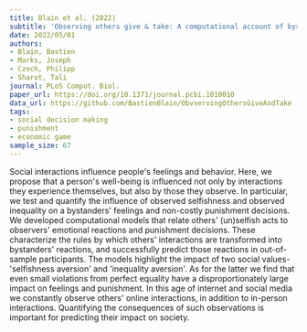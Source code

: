 ```yaml
---
title: Blain et al. (2022)
subtitle: 'Observing others give & take: A computational account of bystanders' feelings and actions'
date: 2022/05/01
authors:
- Blain, Bastien
- Marks, Joseph
- Czech, Philipp
- Sharot, Tali
journal: PLoS Comput. Biol.
paper_url: https://doi.org/10.1371/journal.pcbi.1010010
data_url: https://github.com/BastienBlain/ObvservingOthersGiveAndTake
tags:
- social decision making
- punishment
- economic game
sample_size: 67
---
```


Social interactions influence people's feelings and behavior. Here, we propose that a person's well-being is influenced not only by interactions they experience themselves, but also by those they observe. In particular, we test and quantify the influence of observed selfishness and observed inequality on a bystanders' feelings and non-costly punishment decisions. We developed computational models that relate others' (un)selfish acts to observers' emotional reactions and punishment decisions. These characterize the rules by which others' interactions are transformed into bystanders' reactions, and successfully predict those reactions in out-of-sample participants. The models highlight the impact of two social values-'selfishness aversion' and 'inequality aversion'. As for the latter we find that even small violations from perfect equality have a disproportionately large impact on feelings and punishment. In this age of internet and social media we constantly observe others' online interactions, in addition to in-person interactions. Quantifying the consequences of such observations is important for predicting their impact on society.
